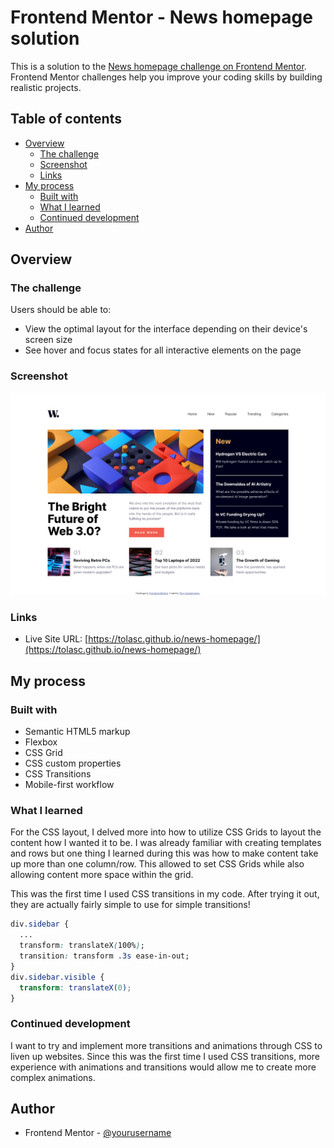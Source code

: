 # Frontend Mentor - News homepage solution

This is a solution to the [News homepage challenge on Frontend Mentor](https://www.frontendmentor.io/challenges/news-homepage-H6SWTa1MFl). Frontend Mentor challenges help you improve your coding skills by building realistic projects. 

## Table of contents

- [Overview](#overview)
  - [The challenge](#the-challenge)
  - [Screenshot](#screenshot)
  - [Links](#links)
- [My process](#my-process)
  - [Built with](#built-with)
  - [What I learned](#what-i-learned)
  - [Continued development](#continued-development)
- [Author](#author)

## Overview

### The challenge

Users should be able to:

- View the optimal layout for the interface depending on their device's screen size
- See hover and focus states for all interactive elements on the page

### Screenshot

![](./preview.png)

### Links

- Live Site URL: [https://tolasc.github.io/news-homepage/](https://tolasc.github.io/news-homepage/)

## My process

### Built with

- Semantic HTML5 markup
- Flexbox
- CSS Grid
- CSS custom properties
- CSS Transitions
- Mobile-first workflow

### What I learned

For the CSS layout, I delved more into how to utilize CSS Grids to layout the content how I wanted it to be. I was already familiar with creating templates and rows but one thing I learned during this was how to make content take up more than one column/row. This allowed to set CSS Grids while also allowing content more space within the grid.

This was the first time I used CSS transitions in my code. After trying it out, they are actually fairly simple to use for simple transitions! 
```css
div.sidebar {
  ...
  transform: translateX(100%);
  transition: transform .3s ease-in-out;
}
div.sidebar.visible {
  transform: translateX(0);
}
```

### Continued development

I want to try and implement more transitions and animations through CSS to liven up websites. Since this was the first time I used CSS transitions, more experience with animations and transitions would allow me to create more complex animations.
## Author

- Frontend Mentor - [@yourusername](https://www.frontendmentor.io/profile/Tascate)
